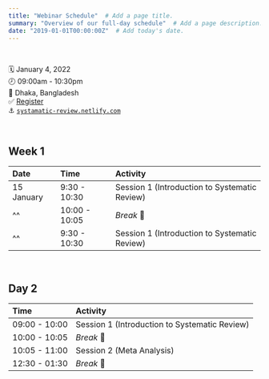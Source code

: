 ```yaml
---
title: "Webinar Schedule"  # Add a page title.
summary: "Overview of our full-day schedule"  # Add a page description.
date: "2019-01-01T00:00:00Z"  # Add today's date.
---
```


<br>

:spiral_calendar:    January 4, 2022  
:clock8:             09:00am - 10:30pm   
:round_pushpin:      Dhaka, Bangladesh   
:white_check_mark:   [Register](#)  
:anchor:             [`systamatic-review.netlify.com`](https://ysc-rmarkdown.netlify.com/)

<br>

## Week 1 

| Date| Time | Activity |
|:-----|:--------------|:--------|
| 15 January| 9:30 - 10:30 | Session 1 (Introduction to Systematic Review)
| ^^ | 10:00 - 10:05 | *Break* :tea: 
| ^^ | 9:30 - 10:30 | Session 1 (Introduction to Systematic Review)

<br>


## Day 2

| Time          | Activity                                                      |
|:--------------|:--------------------------------------------------------------|
| 09:00 - 10:00 | Session 1 (Introduction to Systematic Review)                                 |
| 10:00 - 10:05 | *Break* :tea:                                                 |
| 10:05 - 11:00 | Session 2 (Meta Analysis)                               |
| 12:30 - 01:30 | *Break* :tea:                                         
<br>


<!--
01
-use ozbabynames/usbabynames
-make parameterized rmd with plots (added more on params here)
-> deploy at end!

02- focus on HTML outputs [cut version control]
-knit to bookdown (not just for books!) ?
-knit to distill (not just for ML!) ?
-maybe add in generations here
? where to include oz bakeoff?
-knit to flexdashboard
-knit to xaringan
-maybe include good HTML widgets like leaflet for mapping

Where to go?
-knit from the command line
-knitting parameterized reports from the command line

03- templates inside a package
-build an opinionated template with custom things in it
-data?
-->

